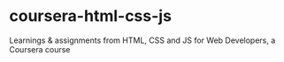 # coursera-html-css-js
Learnings &amp; assignments from HTML, CSS and JS for Web Developers, a Coursera course
